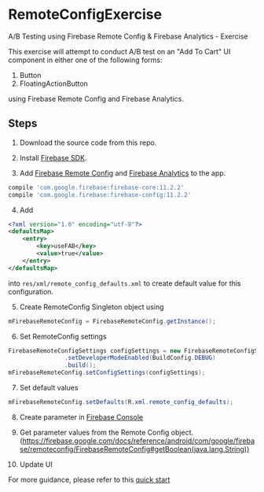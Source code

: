 # RemoteConfigExercise
A/B Testing using Firebase Remote Config &amp; Firebase Analytics - Exercise

This exercise will attempt to conduct A/B test on an "Add To Cart" UI component in either one of the following forms:
1. Button
2. FloatingActionButton

using Firebase Remote Config and Firebase Analytics.

## Steps
1. Download the source code from this repo.

2. Install [Firebase SDK](https://firebase.google.com/docs/android/setup).

3. Add [Firebase Remote Config](https://firebase.google.com/docs/remote-config/use-config-android) and [Firebase Analytics](https://firebase.google.com/docs/analytics/android/start/) to the app.

```groovy
compile 'com.google.firebase:firebase-core:11.2.2'
compile 'com.google.firebase:firebase-config:11.2.2'
```

4. Add
```xml
<?xml version="1.0" encoding="utf-8"?>
<defaultsMap>
    <entry>
        <key>useFAB</key>
        <value>true</value>
    </entry>
</defaultsMap>
```
into ```res/xml/remote_config_defaults.xml``` to create default value for this configuration.

5. Create RemoteConfig Singleton object using
```Java
mFirebaseRemoteConfig = FirebaseRemoteConfig.getInstance();
```

6. Set RemoteConfig settings
```Java
FirebaseRemoteConfigSettings configSettings = new FirebaseRemoteConfigSettings.Builder()
                .setDeveloperModeEnabled(BuildConfig.DEBUG)
                .build();
mFirebaseRemoteConfig.setConfigSettings(configSettings);
```

7. Set default values
```Java
mFirebaseRemoteConfig.setDefaults(R.xml.remote_config_defaults);
```

8. Create parameter in [Firebase Console](https://console.firebase.google.com/u/0/)

9. Get parameter values from the Remote Config object. (https://firebase.google.com/docs/reference/android/com/google/firebase/remoteconfig/FirebaseRemoteConfig#getBoolean(java.lang.String))

10. Update UI

For more guidance, please refer to this [quick start](https://firebase.google.com/docs/remote-config/android)
